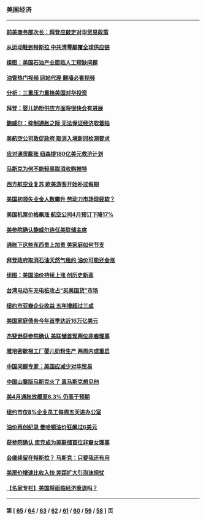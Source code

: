 ### 美国经济
---
#### [前美商务部次长：拜登应敲定对华贸易政策](../../pages/ncid1078158/n13736985.md?05150845) 
#### [从运动鞋到特斯拉 中共清零颠覆全球供应链](../../pages/ncid1078158/n13736996.md?05150845) 
#### [组图：美国石油产业面临人工短缺问题](../../pages/ncid1078158/n13736642.md?05150845) 
#### [油管热门视频 网站代理 翻墙必看视频](http://209.222.30.114:81/youtube.html?05150845)
#### [分析：三重压力重挫美国对华投资](../../pages/ncid1078158/n13731653.md?05150845) 
#### [拜登：婴儿奶粉供应方面将很快会有进展](../../pages/ncid1078158/n13736346.md?05150845) 
#### [鲍威尔：抑制通胀之际 无法保证经济软着陆](../../pages/ncid1078158/n13736217.md?05150845) 
#### [美航空公司敦促政府 取消入境新冠检测要求](../../pages/ncid1078158/n13736159.md?05150845) 
#### [应对通货膨胀 纽森提180亿美元救济计划](../../pages/ncid1078158/n13736230.md?05150845) 
#### [马斯克为何不能轻易取消收购推特](../../pages/ncid1078158/n13736176.md?05150845) 
#### [西方航空业复苏 欧美游客开始补过假期](../../pages/ncid1078158/n13735890.md?05150845) 
#### [美国初领失业金人数攀升 劳动力市场现疲软？](../../pages/ncid1078158/n13735138.md?05150845) 
#### [美国机票价格飙涨 航空公司4月预订下降17%](../../pages/ncid1078158/n13734941.md?05150845) 
#### [美参院确认鲍威尔连任美联储主席](../../pages/ncid1078158/n13734781.md?05150845) 
#### [通胀下这些东西贵上加贵 美家庭如何节支](../../pages/ncid1078158/n13734745.md?05150845) 
#### [拜登政府取消石油天然气租约 油价可能还会涨](../../pages/ncid1078158/n13734685.md?05150845) 
#### [组图：美国油价持续上涨 创历史新高](../../pages/ncid1078158/n13734208.md?05150845) 
#### [台湾电动车充电桩攻占“买美国货”市场](../../pages/ncid1078158/n13734140.md?05150845) 
#### [纽约市亚裔企业收益 五年增超过三成](../../pages/ncid1078158/n13734040.md?05150845) 
#### [美国家庭债务今年首季达近16万亿美元](../../pages/ncid1078158/n13733923.md?05150845) 
#### [杰斐逊获参院确认 美联储首现两位非裔理事](../../pages/ncid1078158/n13733833.md?05150845) 
#### [雅培密歇根工厂婴儿奶粉生产 两周内或重启](../../pages/ncid1078158/n13733653.md?05150845) 
#### [中国问题专家：美国应减少对华贸易](../../pages/ncid1078158/n13733444.md?05150845) 
#### [中国山寨版马斯克火了 真马斯克想见他](../../pages/ncid1078158/n13733559.md?05150845) 
#### [美4月通胀放缓至8.3% 仍高于预期](../../pages/ncid1078158/n13733293.md?05150845) 
#### [纽约市仅8%企业员工每周五天进办公室](../../pages/ncid1078158/n13732820.md?05150845) 
#### [油价再创纪录  曼哈顿油价狂飙过6美元](../../pages/ncid1078158/n13732756.md?05150845) 
#### [获参院确认 库克成为美联储首位非裔女理事](../../pages/ncid1078158/n13732610.md?05150845) 
#### [会继续留在特斯拉？ 马斯克：只要我还有用](../../pages/ncid1078158/n13732437.md?05150845) 
#### [美房价增速比收入快 差距扩大引泡沫担忧](../../pages/ncid1078158/n13732492.md?05150845) 
#### [【名家专栏】美国将面临经济衰退吗？](../../pages/ncid1078158/n13732121.md?05150845) 

---
#### 第 [ [65](./65.md?05150845) / [64](./64.md?05150845) / [63](./63.md?05150845) / [62](./62.md?05150845) / [61](./61.md?05150845) / [60](./60.md?05150845) / [59](./59.md?05150845) / [58](./58.md?05150845) ] 页
